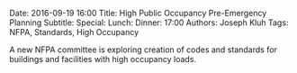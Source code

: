 Date: 2016-09-19 16:00
Title: High Public Occupancy Pre-Emergency Planning
Subtitle: 
Special: 
Lunch:
Dinner: 17:00
Authors: Joseph Kluh
Tags: NFPA, Standards, High Occupancy

A new NFPA committee is exploring creation of codes and standards for buildings and facilities with high occupancy loads.
